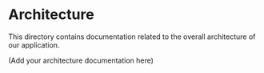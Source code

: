 # Architecture

This directory contains documentation related to the overall architecture of our application.

(Add your architecture documentation here)
